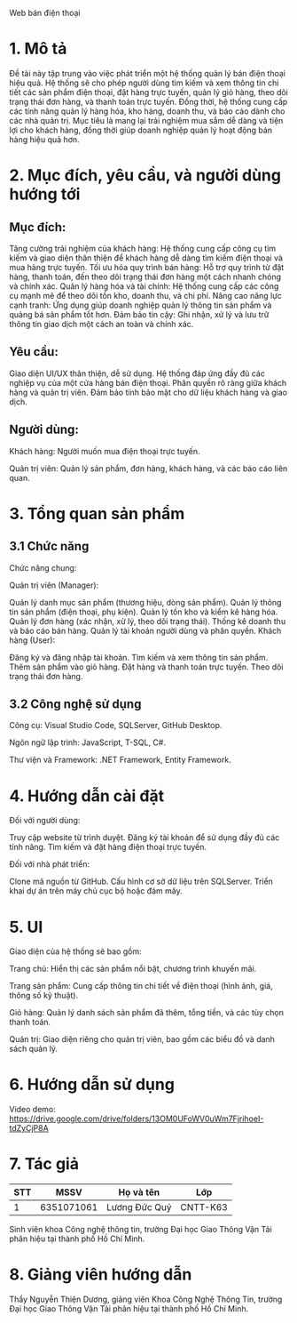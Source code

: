 Web bán điện thoại

# 1. Mô tả
Đề tài này tập trung vào việc phát triển một hệ thống quản lý bán điện thoại hiệu quả. Hệ thống sẽ cho phép người dùng tìm kiếm và xem thông tin chi tiết các sản phẩm điện thoại, đặt hàng trực tuyến, quản lý giỏ hàng, theo dõi trạng thái đơn hàng, và thanh toán trực tuyến. Đồng thời, hệ thống cung cấp các tính năng quản lý hàng hóa, kho hàng, doanh thu, và báo cáo dành cho các nhà quản trị. Mục tiêu là mang lại trải nghiệm mua sắm dễ dàng và tiện lợi cho khách hàng, đồng thời giúp doanh nghiệp quản lý hoạt động bán hàng hiệu quả hơn.

# 2. Mục đích, yêu cầu, và người dùng hướng tới
## Mục đích:

Tăng cường trải nghiệm của khách hàng: Hệ thống cung cấp công cụ tìm kiếm và giao diện thân thiện để khách hàng dễ dàng tìm kiếm điện thoại và mua hàng trực tuyến.
Tối ưu hóa quy trình bán hàng: Hỗ trợ quy trình từ đặt hàng, thanh toán, đến theo dõi trạng thái đơn hàng một cách nhanh chóng và chính xác.
Quản lý hàng hóa và tài chính: Hệ thống cung cấp các công cụ mạnh mẽ để theo dõi tồn kho, doanh thu, và chi phí.
Nâng cao năng lực cạnh tranh: Ứng dụng giúp doanh nghiệp quản lý thông tin sản phẩm và quảng bá sản phẩm tốt hơn.
Đảm bảo tin cậy: Ghi nhận, xử lý và lưu trữ thông tin giao dịch một cách an toàn và chính xác.
## Yêu cầu:

Giao diện UI/UX thân thiện, dễ sử dụng.
Hệ thống đáp ứng đầy đủ các nghiệp vụ của một cửa hàng bán điện thoại.
Phân quyền rõ ràng giữa khách hàng và quản trị viên.
Đảm bảo tính bảo mật cho dữ liệu khách hàng và giao dịch.
## Người dùng:

Khách hàng: Người muốn mua điện thoại trực tuyến.

Quản trị viên: Quản lý sản phẩm, đơn hàng, khách hàng, và các báo cáo liên quan.
# 3. Tổng quan sản phẩm
## 3.1 Chức năng
Chức năng chung:

Quản trị viên (Manager):

Quản lý danh mục sản phẩm (thương hiệu, dòng sản phẩm).
Quản lý thông tin sản phẩm (điện thoại, phụ kiện).
Quản lý tồn kho và kiểm kê hàng hóa.
Quản lý đơn hàng (xác nhận, xử lý, theo dõi trạng thái).
Thống kê doanh thu và báo cáo bán hàng.
Quản lý tài khoản người dùng và phân quyền.
Khách hàng (User):

Đăng ký và đăng nhập tài khoản.
Tìm kiếm và xem thông tin sản phẩm.
Thêm sản phẩm vào giỏ hàng.
Đặt hàng và thanh toán trực tuyến.
Theo dõi trạng thái đơn hàng.
## 3.2 Công nghệ sử dụng
Công cụ: Visual Studio Code, SQLServer, GitHub Desktop.

Ngôn ngữ lập trình: JavaScript, T-SQL, C#.

Thư viện và Framework: .NET Framework, Entity Framework.
# 4. Hướng dẫn cài đặt
Đối với người dùng:

Truy cập website từ trình duyệt.
Đăng ký tài khoản để sử dụng đầy đủ các tính năng.
Tìm kiếm và đặt hàng điện thoại trực tuyến.

Đối với nhà phát triển:

Clone mã nguồn từ GitHub.
Cấu hình cơ sở dữ liệu trên SQLServer.
Triển khai dự án trên máy chủ cục bộ hoặc đám mây.
# 5. UI
Giao diện của hệ thống sẽ bao gồm:

Trang chủ: Hiển thị các sản phẩm nổi bật, chương trình khuyến mãi.

Trang sản phẩm: Cung cấp thông tin chi tiết về điện thoại (hình ảnh, giá, thông số kỹ thuật).

Giỏ hàng: Quản lý danh sách sản phẩm đã thêm, tổng tiền, và các tùy chọn thanh toán.

Quản trị: Giao diện riêng cho quản trị viên, bao gồm các biểu đồ và danh sách quản lý.
# 6. Hướng dẫn sử dụng
Video demo: https://drive.google.com/drive/folders/13OM0UFoWV0uWm7FjrihoeI-tdZyCjP8A
# 7. Tác giả
|STT|MSSV|Họ và tên|Lớp|
|---|----|---------|---|
|1|6351071061|Lương Đức Quý|CNTT-K63|

Sinh viên khoa Công nghệ thông tin, trường Đại học Giao Thông Vận Tải phân hiệu tại thành phố Hồ Chí Minh.
# 8. Giảng viên hướng dẫn
Thầy Nguyễn Thiện Dương, giảng viên Khoa Công Nghệ Thông Tin, 
trường Đại học Giao Thông Vận Tải phân hiệu tại thành phố Hồ Chí Minh.